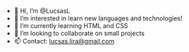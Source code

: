 - 👋 Hi, I’m @LucsasL
- 👀 I’m interested in learn new languages and technologies!
- 🌱 I’m currently learning HTML and CSS
- 💞️ I’m looking to collaborate on small projects
- 📫 Contact: lucsas.lira@gmail.com

<!---
LucsasL/LucsasL is a ✨ special ✨ repository because its `README.md` (this file) appears on your GitHub profile.
You can click the Preview link to take a look at your changes.
--->
